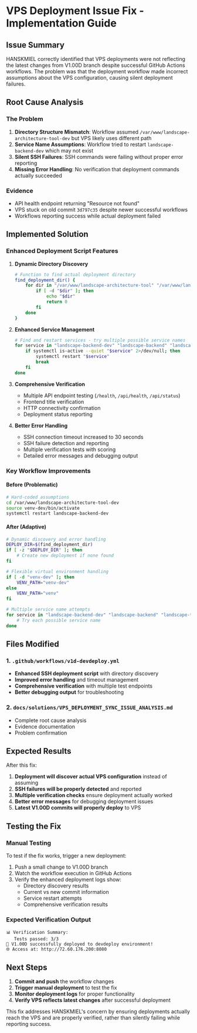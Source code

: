 # VPS Deployment Issue Fix - Implementation Guide

## Issue Summary

HANSKMIEL correctly identified that VPS deployments were not reflecting the latest changes from V1.00D branch despite successful GitHub Actions workflows. The problem was that the deployment workflow made incorrect assumptions about the VPS configuration, causing silent deployment failures.

## Root Cause Analysis

### The Problem
1. **Directory Structure Mismatch**: Workflow assumed `/var/www/landscape-architecture-tool-dev` but VPS likely uses different path
2. **Service Name Assumptions**: Workflow tried to restart `landscape-backend-dev` which may not exist
3. **Silent SSH Failures**: SSH commands were failing without proper error reporting
4. **Missing Error Handling**: No verification that deployment commands actually succeeded

### Evidence
- API health endpoint returning "Resource not found" 
- VPS stuck on old commit `3d797c35` despite newer successful workflows
- Workflows reporting success while actual deployment failed

## Implemented Solution

### Enhanced Deployment Script Features

1. **Dynamic Directory Discovery**
   ```bash
   # Function to find actual deployment directory
   find_deployment_dir() {
       for dir in "/var/www/landscape-architecture-tool" "/var/www/landscape-architecture-tool-dev" "/opt/landscape-architecture-tool" "/home/landscape-architecture-tool"; do
           if [ -d "$dir" ]; then
               echo "$dir"
               return 0
           fi
       done
   }
   ```

2. **Enhanced Service Management**
   ```bash
   # Find and restart services - try multiple possible service names
   for service in "landscape-backend-dev" "landscape-backend" "landscape-tool"; do
       if systemctl is-active --quiet "$service" 2>/dev/null; then
           systemctl restart "$service"
           break
       fi
   done
   ```

3. **Comprehensive Verification**
   - Multiple API endpoint testing (`/health`, `/api/health`, `/api/status`)
   - Frontend title verification
   - HTTP connectivity confirmation
   - Deployment status reporting

4. **Better Error Handling**
   - SSH connection timeout increased to 30 seconds
   - SSH failure detection and reporting
   - Multiple verification tests with scoring
   - Detailed error messages and debugging output

### Key Workflow Improvements

#### Before (Problematic)
```bash
# Hard-coded assumptions
cd /var/www/landscape-architecture-tool-dev
source venv-dev/bin/activate
systemctl restart landscape-backend-dev
```

#### After (Adaptive)
```bash
# Dynamic discovery and error handling
DEPLOY_DIR=$(find_deployment_dir)
if [ -z "$DEPLOY_DIR" ]; then
    # Create new deployment if none found
fi

# Flexible virtual environment handling
if [ -d "venv-dev" ]; then
    VENV_PATH="venv-dev"
else
    VENV_PATH="venv"
fi

# Multiple service name attempts
for service in "landscape-backend-dev" "landscape-backend" "landscape-tool"; do
    # Try each possible service name
done
```

## Files Modified

### 1. `.github/workflows/v1d-devdeploy.yml`
- **Enhanced SSH deployment script** with directory discovery
- **Improved error handling** and timeout management
- **Comprehensive verification** with multiple test endpoints
- **Better debugging output** for troubleshooting

### 2. `docs/solutions/VPS_DEPLOYMENT_SYNC_ISSUE_ANALYSIS.md`
- Complete root cause analysis
- Evidence documentation
- Problem confirmation

## Expected Results

After this fix:
1. **Deployment will discover actual VPS configuration** instead of assuming
2. **SSH failures will be properly detected** and reported
3. **Multiple verification checks** ensure deployment actually worked
4. **Better error messages** for debugging deployment issues
5. **Latest V1.00D commits will properly deploy** to VPS

## Testing the Fix

### Manual Testing
To test if the fix works, trigger a new deployment:
1. Push a small change to V1.00D branch
2. Watch the workflow execution in GitHub Actions
3. Verify the enhanced deployment logs show:
   - Directory discovery results
   - Current vs new commit information
   - Service restart attempts
   - Comprehensive verification results

### Expected Verification Output
```
📊 Verification Summary:
   Tests passed: 3/3
🎉 V1.00D successfully deployed to devdeploy environment!
🌐 Access at: http://72.60.176.200:8080
```

## Next Steps

1. **Commit and push** the workflow changes
2. **Trigger manual deployment** to test the fix
3. **Monitor deployment logs** for proper functionality
4. **Verify VPS reflects latest changes** after successful deployment

This fix addresses HANSKMIEL's concern by ensuring deployments actually reach the VPS and are properly verified, rather than silently failing while reporting success.